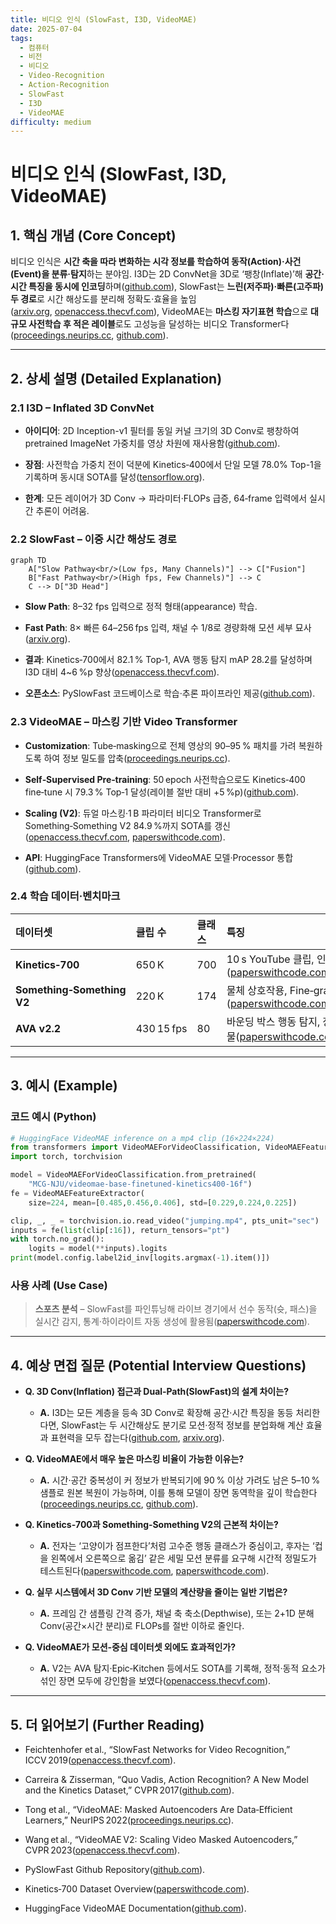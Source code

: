 ```yaml
---
title: 비디오 인식 (SlowFast, I3D, VideoMAE)
date: 2025-07-04
tags:
  - 컴퓨터
  - 비전
  - 비디오
  - Video-Recognition
  - Action-Recognition
  - SlowFast
  - I3D
  - VideoMAE
difficulty: medium
---
```


# 비디오 인식 (SlowFast, I3D, VideoMAE)

## 1. 핵심 개념 (Core Concept)

비디오 인식은 **시간 축을 따라 변화하는 시각 정보를 학습하여 동작(Action)·사건(Event)을 분류·탐지**하는 분야임. I3D는 2D ConvNet을 3D로 ‘팽창(Inflate)’해 **공간·시간 특징을 동시에 인코딩**하며([github.com](https://github.com/google-deepmind/kinetics-i3d?utm_source=chatgpt.com)), SlowFast는 **느린(저주파)·빠른(고주파) 두 경로**로 시간 해상도를 분리해 정확도·효율을 높임([arxiv.org](https://arxiv.org/abs/1812.03982?utm_source=chatgpt.com), [openaccess.thecvf.com](https://openaccess.thecvf.com/content_ICCV_2019/papers/Feichtenhofer_SlowFast_Networks_for_Video_Recognition_ICCV_2019_paper.pdf?utm_source=chatgpt.com)), VideoMAE는 **마스킹 자기표현 학습**으로 **대규모 사전학습 후 적은 레이블**로도 고성능을 달성하는 비디오 Transformer다([proceedings.neurips.cc](https://proceedings.neurips.cc/paper_files/paper/2022/hash/416f9cb3276121c42eebb86352a4354a-Abstract-Conference.html?utm_source=chatgpt.com), [github.com](https://github.com/MCG-NJU/VideoMAE?utm_source=chatgpt.com)).

---

## 2. 상세 설명 (Detailed Explanation)

### 2.1 I3D – Inflated 3D ConvNet

- **아이디어**: 2D Inception-v1 필터를 동일 커널 크기의 3D Conv로 팽창하여 pretrained ImageNet 가중치를 영상 차원에 재사용함([github.com](https://github.com/google-deepmind/kinetics-i3d?utm_source=chatgpt.com)).
    
- **장점**: 사전학습 가중치 전이 덕분에 Kinetics‑400에서 단일 모델 78.0% Top-1을 기록하며 동시대 SOTA를 달성([tensorflow.org](https://www.tensorflow.org/hub/tutorials/action_recognition_with_tf_hub?utm_source=chatgpt.com)).
    
- **한계**: 모든 레이어가 3D Conv → 파라미터·FLOPs 급증, 64‑frame 입력에서 실시간 추론이 어려움.
    

### 2.2 SlowFast – 이중 시간 해상도 경로

```mermaid
graph TD
    A["Slow Pathway<br/>(Low fps, Many Channels)"] --> C["Fusion"]
    B["Fast Pathway<br/>(High fps, Few Channels)"] --> C
    C --> D["3D Head"]
```

- **Slow Path**: 8–32 fps 입력으로 정적 형태(appearance) 학습.
    
- **Fast Path**: 8× 빠른 64–256 fps 입력, 채널 수 1/8로 경량화해 모션 세부 묘사([arxiv.org](https://arxiv.org/abs/1812.03982?utm_source=chatgpt.com)).
    
- **결과**: Kinetics‑700에서 82.1 % Top‑1, AVA 행동 탐지 mAP 28.2를 달성하며 I3D 대비 4~6 %p 향상([openaccess.thecvf.com](https://openaccess.thecvf.com/content_ICCV_2019/papers/Feichtenhofer_SlowFast_Networks_for_Video_Recognition_ICCV_2019_paper.pdf?utm_source=chatgpt.com)).
    
- **오픈소스**: PySlowFast 코드베이스로 학습·추론 파이프라인 제공([github.com](https://github.com/facebookresearch/SlowFast?utm_source=chatgpt.com)).
    

### 2.3 VideoMAE – 마스킹 기반 Video Transformer

- **Customization**: Tube‑masking으로 전체 영상의 90–95 % 패치를 가려 복원하도록 하여 정보 밀도를 압축([proceedings.neurips.cc](https://proceedings.neurips.cc/paper_files/paper/2022/hash/416f9cb3276121c42eebb86352a4354a-Abstract-Conference.html?utm_source=chatgpt.com)).
    
- **Self‑Supervised Pre‑training**: 50 epoch 사전학습으로도 Kinetics‑400 fine‑tune 시 79.3 % Top‑1 달성(레이블 절반 대비 +5 %p)([github.com](https://github.com/MCG-NJU/VideoMAE?utm_source=chatgpt.com)).
    
- **Scaling (V2)**: 듀얼 마스킹·1 B 파라미터 비디오 Transformer로 Something‑Something V2 84.9 %까지 SOTA를 갱신([openaccess.thecvf.com](https://openaccess.thecvf.com/content/CVPR2023/papers/Wang_VideoMAE_V2_Scaling_Video_Masked_Autoencoders_With_Dual_Masking_CVPR_2023_paper.pdf?utm_source=chatgpt.com), [paperswithcode.com](https://paperswithcode.com/sota/action-recognition-in-videos-on-something?p=videomae-masked-autoencoders-are-data-1&utm_source=chatgpt.com)).
    
- **API**: HuggingFace Transformers에 VideoMAE 모델·Processor 통합([github.com](https://github.com/huggingface/transformers/blob/main/docs/source/en/model_doc/videomae.md?utm_source=chatgpt.com)).
    

### 2.4 학습 데이터·벤치마크

|데이터셋|클립 수|클래스|특징|
|:--|:--|:--|:--|
|**Kinetics‑700**|650 K|700|10 s YouTube 클립, 인간 행동 중심([paperswithcode.com](https://paperswithcode.com/dataset/kinetics-700?utm_source=chatgpt.com), [github.com](https://github.com/cvdfoundation/kinetics-dataset?utm_source=chatgpt.com))|
|**Something‑Something V2**|220 K|174|물체 상호작용, Fine‑grained 모션 필요([paperswithcode.com](https://paperswithcode.com/sota/action-recognition-in-videos-on-something?p=videomae-masked-autoencoders-are-data-1&utm_source=chatgpt.com))|
|**AVA v2.2**|430 15 fps|80|바운딩 박스 행동 탐지, 장면 내 여러 인물([paperswithcode.com](https://paperswithcode.com/sota/action-recognition-on-ava-v2-2?p=videomae-masked-autoencoders-are-data-1&utm_source=chatgpt.com))|

---

## 3. 예시 (Example)

### 코드 예시 (Python)

```python
# HuggingFace VideoMAE inference on a mp4 clip (16×224×224)
from transformers import VideoMAEForVideoClassification, VideoMAEFeatureExtractor
import torch, torchvision

model = VideoMAEForVideoClassification.from_pretrained(
    "MCG-NJU/videomae-base-finetuned-kinetics400-16f")
fe = VideoMAEFeatureExtractor(
    size=224, mean=[0.485,0.456,0.406], std=[0.229,0.224,0.225])

clip, _, _ = torchvision.io.read_video("jumping.mp4", pts_unit="sec")
inputs = fe(list(clip[:16]), return_tensors="pt")
with torch.no_grad():
    logits = model(**inputs).logits
print(model.config.label2id_inv[logits.argmax(-1).item()])
```

### 사용 사례 (Use Case)

> **스포츠 분석** – SlowFast를 파인튜닝해 라이브 경기에서 선수 동작(슛, 패스)을 실시간 감지, 통계·하이라이트 자동 생성에 활용됨([paperswithcode.com](https://paperswithcode.com/task/action-recognition-in-videos-2?utm_source=chatgpt.com)).

---

## 4. 예상 면접 질문 (Potential Interview Questions)

- **Q. 3D Conv(Inflation) 접근과 Dual‑Path(SlowFast)의 설계 차이는?**
    
    - **A.** I3D는 모든 계층을 등속 3D Conv로 확장해 공간·시간 특징을 동등 처리한다면, SlowFast는 두 시간해상도 분기로 모션·정적 정보를 분업화해 계산 효율과 표현력을 모두 잡는다([github.com](https://github.com/google-deepmind/kinetics-i3d?utm_source=chatgpt.com), [arxiv.org](https://arxiv.org/abs/1812.03982?utm_source=chatgpt.com)).
        
- **Q. VideoMAE에서 매우 높은 마스킹 비율이 가능한 이유는?**
    
    - **A.** 시간·공간 중복성이 커 정보가 반복되기에 90 % 이상 가려도 남은 5–10 % 샘플로 원본 복원이 가능하며, 이를 통해 모델이 장면 동역학을 깊이 학습한다([proceedings.neurips.cc](https://proceedings.neurips.cc/paper_files/paper/2022/hash/416f9cb3276121c42eebb86352a4354a-Abstract-Conference.html?utm_source=chatgpt.com), [github.com](https://github.com/MCG-NJU/VideoMAE?utm_source=chatgpt.com)).
        
- **Q. Kinetics‑700과 Something‑Something V2의 근본적 차이는?**
    
    - **A.** 전자는 ‘고양이가 점프한다’처럼 고수준 행동 클래스가 중심이고, 후자는 ‘컵을 왼쪽에서 오른쪽으로 옮김’ 같은 세밀 모션 분류를 요구해 시간적 정밀도가 테스트된다([paperswithcode.com](https://paperswithcode.com/dataset/kinetics-700?utm_source=chatgpt.com), [paperswithcode.com](https://paperswithcode.com/sota/action-recognition-in-videos-on-something?p=videomae-masked-autoencoders-are-data-1&utm_source=chatgpt.com)).
        
- **Q. 실무 시스템에서 3D Conv 기반 모델의 계산량을 줄이는 일반 기법은?**
    
    - **A.** 프레임 간 샘플링 간격 증가, 채널 축 축소(Depthwise), 또는 2+1D 분해 Conv(공간×시간 분리)로 FLOPs를 절반 이하로 줄인다.
        
- **Q. VideoMAE가 모션‑중심 데이터셋 외에도 효과적인가?**
    
    - **A.** V2는 AVA 탐지·Epic‑Kitchen 등에서도 SOTA를 기록해, 정적·동적 요소가 섞인 장면 모두에 강인함을 보였다([openaccess.thecvf.com](https://openaccess.thecvf.com/content/CVPR2023/papers/Wang_VideoMAE_V2_Scaling_Video_Masked_Autoencoders_With_Dual_Masking_CVPR_2023_paper.pdf?utm_source=chatgpt.com)).
        

---

## 5. 더 읽어보기 (Further Reading)

- Feichtenhofer et al., “SlowFast Networks for Video Recognition,” ICCV 2019([openaccess.thecvf.com](https://openaccess.thecvf.com/content_ICCV_2019/papers/Feichtenhofer_SlowFast_Networks_for_Video_Recognition_ICCV_2019_paper.pdf?utm_source=chatgpt.com)).
    
- Carreira & Zisserman, “Quo Vadis, Action Recognition? A New Model and the Kinetics Dataset,” CVPR 2017([github.com](https://github.com/google-deepmind/kinetics-i3d?utm_source=chatgpt.com)).
    
- Tong et al., “VideoMAE: Masked Autoencoders Are Data‑Efficient Learners,” NeurIPS 2022([proceedings.neurips.cc](https://proceedings.neurips.cc/paper_files/paper/2022/file/416f9cb3276121c42eebb86352a4354a-Paper-Conference.pdf?utm_source=chatgpt.com)).
    
- Wang et al., “VideoMAE V2: Scaling Video Masked Autoencoders,” CVPR 2023([openaccess.thecvf.com](https://openaccess.thecvf.com/content/CVPR2023/papers/Wang_VideoMAE_V2_Scaling_Video_Masked_Autoencoders_With_Dual_Masking_CVPR_2023_paper.pdf?utm_source=chatgpt.com)).
    
- PySlowFast Github Repository([github.com](https://github.com/facebookresearch/SlowFast?utm_source=chatgpt.com)).
    
- Kinetics‑700 Dataset Overview([paperswithcode.com](https://paperswithcode.com/dataset/kinetics-700?utm_source=chatgpt.com)).
    
- HuggingFace VideoMAE Documentation([github.com](https://github.com/huggingface/transformers/blob/main/docs/source/en/model_doc/videomae.md?utm_source=chatgpt.com)).